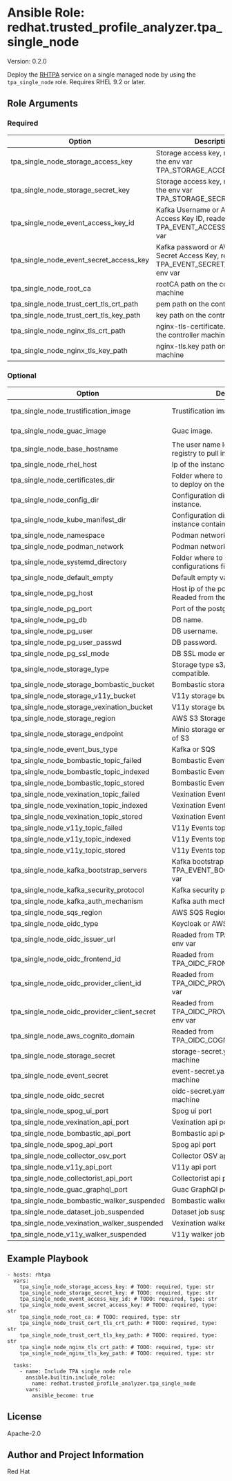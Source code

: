 <!--- to update this file, update files in the role's meta/ directory (and/or its README.j2 template) and run "make role-readme" -->
# Ansible Role: redhat.trusted_profile_analyzer.tpa_single_node
Version: 0.2.0

Deploy the [RHTPA](https://docs.redhat.com/en/documentation/red_hat_trusted_profile_analyzer/) service on a single managed node by using the `tpa_single_node` role.
 Requires RHEL 9.2 or later.

## Role Arguments
### Required
|Option|Description|Type|Default|
|---|---|---|---|
| tpa_single_node_storage_access_key | Storage access key, readed form the env var TPA_STORAGE_ACCESS_KEY. | str |  |
| tpa_single_node_storage_secret_key | Storage access key, readed form the env var TPA_STORAGE_SECRET_KEY. | str |  |
| tpa_single_node_event_access_key_id | Kafka Username or AWS SQS Access Key ID, readed from TPA_EVENT_ACCESS_KEY_ID env var | str |  |
| tpa_single_node_event_secret_access_key | Kafka password or AWS SQS Secret Access Key, readed from TPA_EVENT_SECRET_ACCESS_KEY env var | str |  |
| tpa_single_node_root_ca | rootCA path on the controller machine | str |  |
| tpa_single_node_trust_cert_tls_crt_path | pem path on the controller machine | str |  |
| tpa_single_node_trust_cert_tls_key_path | key path on the controller machine | str |  |
| tpa_single_node_nginx_tls_crt_path | nginx-tls-certificate.pem path on the controller machine | str |  |
| tpa_single_node_nginx_tls_key_path | nginx-tls.key path on the controller machine | str |  |

### Optional
|Option|Description|Type|Default|
|---|---|---|---|
| tpa_single_node_trustification_image | Trustification image. | str |  `registry.redhat.io/rhtpa/rhtpa-trustification-service-rhel9:2943d20c8ac831f4ae4f209c8ca6807619404062`  |
| tpa_single_node_guac_image | Guac image. | str |  `registry.redhat.io/rhtpa/rhtpa-guac-rhel9:f0688194637cc759052e02c350c38dbabc19484e`  |
| tpa_single_node_base_hostname | The user name logging in to the registry to pull images. | str |  `trustification`  |
| tpa_single_node_rhel_host | Ip of the instance. | str |  |
| tpa_single_node_certificates_dir | Folder where to place the certificates to deploy on the instance. | str |  `certs`  |
| tpa_single_node_config_dir | Configuration directory on the instance. | str |  `/etc/rhtpa`  |
| tpa_single_node_kube_manifest_dir | Configuration directory on the instance containing the manifests. | str |  `/etc/rhtpa/manifests`  |
| tpa_single_node_namespace | Podman network namespace. | str |  `trustification`  |
| tpa_single_node_podman_network | Podman network name. | str |  `tcnet`  |
| tpa_single_node_systemd_directory | Folder where to store the systemd configurations files. | str |  `/etc/systemd/system`  |
| tpa_single_node_default_empty | Default empty value. | str |  |
| tpa_single_node_pg_host | Host ip of the postgresql db instance. Readed from the TPA_PG_HOST env | str |  |
| tpa_single_node_pg_port | Port of the postgresql db instance. | str |  `5432`  |
| tpa_single_node_pg_db | DB name. | str |  `guac`  |
| tpa_single_node_pg_user | DB username. | str |  `guac`  |
| tpa_single_node_pg_user_passwd | DB password. | str |  `guac1234`  |
| tpa_single_node_pg_ssl_mode | DB SSL mode enabled/disabled. | str |  `disable`  |
| tpa_single_node_storage_type | Storage type s3/minio/other s3 compatible. | str |  `minio`  |
| tpa_single_node_storage_bombastic_bucket | Bombastic storage bucket name. | str |  `bombastic-default`  |
| tpa_single_node_storage_v11y_bucket | V11y storage bucket name. | str |  `v11y-default`  |
| tpa_single_node_storage_vexination_bucket | V11y storage bucket name. | str |  `vexination-default`  |
| tpa_single_node_storage_region | AWS S3 Storage region | str |  `eu-west-1`  |
| tpa_single_node_storage_endpoint | Minio storage endpoint if used instead of S3 | str |  `eu-west-1`  |
| tpa_single_node_event_bus_type | Kafka or SQS | str |  `kafka`  |
| tpa_single_node_bombastic_topic_failed | Bombastic Events topic failed | str |  `bombastic-failed-default`  |
| tpa_single_node_bombastic_topic_indexed | Bombastic Events topic indexed | str |  `bombastic-indexed-default`  |
| tpa_single_node_bombastic_topic_stored | Bombastic Events topic stored | str |  `bombastic-stored-default`  |
| tpa_single_node_vexination_topic_failed | Vexination Events topic failed | str |  `vexination-failed-default`  |
| tpa_single_node_vexination_topic_indexed | Vexination Events topic indexed | str |  `vexination-indexed-default`  |
| tpa_single_node_vexination_topic_stored | Vexination Events topic stored | str |  `vexination-stored-default`  |
| tpa_single_node_v11y_topic_failed | V11y Events topic failed | str |  `vv1y-failed-default`  |
| tpa_single_node_v11y_topic_indexed | V11y Events topic indexed | str |  `v11y-indexed-default`  |
| tpa_single_node_v11y_topic_stored | V11y Events topic stored | str |  `v11y-stored-default`  |
| tpa_single_node_kafka_bootstrap_servers | Kafka bootstrap servers readed from TPA_EVENT_BOOTSTRAP_SERVER env var | str |  |
| tpa_single_node_kafka_security_protocol | Kafka security protocol | str |  `SASL_PLAINTEXT`  |
| tpa_single_node_kafka_auth_mechanism | Kafka auth mechanism | str |  `SCRAM-SHA-512`  |
| tpa_single_node_sqs_region | AWS SQS Region | str |  `eu-west-1`  |
| tpa_single_node_oidc_type | Keycloak or AWS Cognito | str |  `keycloak`  |
| tpa_single_node_oidc_issuer_url | Readed from TPA_OIDC_ISSUER_URL env var | str |  |
| tpa_single_node_oidc_frontend_id | Readed from TPA_OIDC_FRONTEND_ID env var | str |  |
| tpa_single_node_oidc_provider_client_id | Readed from TPA_OIDC_PROVIDER_CLIENT_ID env var | str |  |
| tpa_single_node_oidc_provider_client_secret | Readed from TPA_OIDC_PROVIDER_CLIENT_SECRET env var | str |  |
| tpa_single_node_aws_cognito_domain | Readed from TPA_OIDC_COGNITO_DOMAIN env var | str |  |
| tpa_single_node_storage_secret | storage-secret.yaml path on the target machine | str |  `/etc/rhtpa/manifests/storage-secret.yaml`  |
| tpa_single_node_event_secret | event-secret.yaml path on the target machine | str |  `/etc/rhtpa/manifests/event-secret.yaml`  |
| tpa_single_node_oidc_secret | oidc-secret.yaml path on the target machine | str |  `/etc/rhtpa/manifests/oidc-secret.yaml`  |
| tpa_single_node_spog_ui_port | Spog ui port | int |  `8080`  |
| tpa_single_node_vexination_api_port | Vexination api port | int |  `8081`  |
| tpa_single_node_bombastic_api_port | Bombastic api port | int |  `8082`  |
| tpa_single_node_spog_api_port | Spog api port | int |  `8084`  |
| tpa_single_node_collector_osv_port | Collector OSV api port | int |  `8085`  |
| tpa_single_node_v11y_api_port | V11y api port | int |  `8087`  |
| tpa_single_node_collectorist_api_port | Collectorist api port | int |  `8088`  |
| tpa_single_node_guac_graphql_port | Guac GraphQl port | int |  `8089`  |
| tpa_single_node_bombastic_walker_suspended | Bombastic walker suspended flag | bool |  `True`  |
| tpa_single_node_dataset_job_suspended | Dataset job suspended flag | bool |  `True`  |
| tpa_single_node_vexination_walker_suspended | Vexination walker job suspended flag | bool |  `True`  |
| tpa_single_node_v11y_walker_suspended | V11y walker job suspended flag | bool |  `False`  |

## Example Playbook

```
- hosts: rhtpa
  vars:
    tpa_single_node_storage_access_key: # TODO: required, type: str
    tpa_single_node_storage_secret_key: # TODO: required, type: str
    tpa_single_node_event_access_key_id: # TODO: required, type: str
    tpa_single_node_event_secret_access_key: # TODO: required, type: str
    tpa_single_node_root_ca: # TODO: required, type: str
    tpa_single_node_trust_cert_tls_crt_path: # TODO: required, type: str
    tpa_single_node_trust_cert_tls_key_path: # TODO: required, type: str
    tpa_single_node_nginx_tls_crt_path: # TODO: required, type: str
    tpa_single_node_nginx_tls_key_path: # TODO: required, type: str
    
  tasks:
    - name: Include TPA single node role
      ansible.builtin.include_role:
        name: redhat.trusted_profile_analyzer.tpa_single_node
      vars:
        ansible_become: true
```

## License

Apache-2.0

## Author and Project Information

Red Hat
